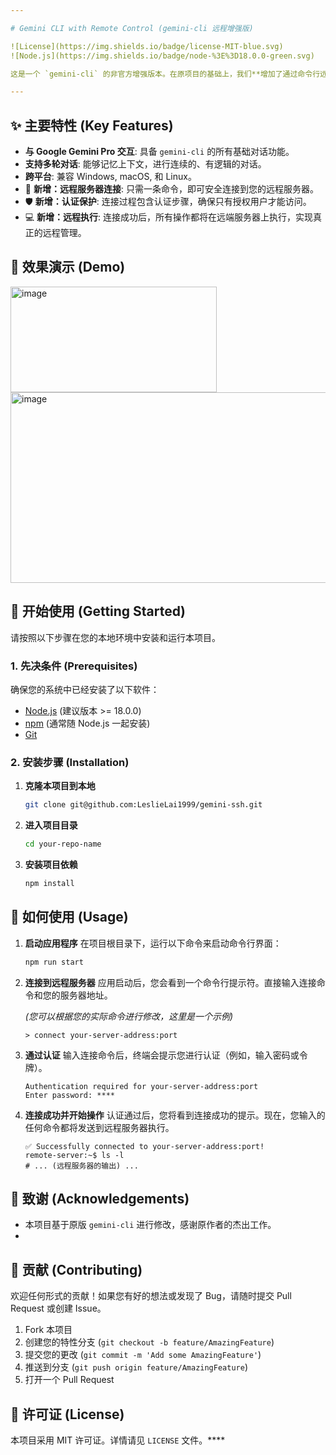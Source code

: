 ```yaml
---

# Gemini CLI with Remote Control (gemini-cli 远程增强版)

![License](https://img.shields.io/badge/license-MIT-blue.svg)
![Node.js](https://img.shields.io/badge/node-%3E%3D18.0.0-green.svg)

这是一个 `gemini-cli` 的非官方增强版本。在原项目的基础上，我们**增加了通过命令行远程连接和操作远端服务器的核心功能**。现在，您不仅可以与 Google Gemini Pro 交互，还可以将它作为一个强大的远程控制终端。

---
```


## ✨ 主要特性 (Key Features)

*   **与 Google Gemini Pro 交互**: 具备 `gemini-cli` 的所有基础对话功能。
*   **支持多轮对话**: 能够记忆上下文，进行连续的、有逻辑的对话。
*   **跨平台**: 兼容 Windows, macOS, 和 Linux。
*   🚀 **新增：远程服务器连接**: 只需一条命令，即可安全连接到您的远程服务器。
*   🛡️ **新增：认证保护**: 连接过程包含认证步骤，确保只有授权用户才能访问。
*   💻 **新增：远程执行**: 连接成功后，所有操作都将在远端服务器上执行，实现真正的远程管理。

## 📸 效果演示 (Demo)

<img width="330" height="169" alt="image" src="https://github.com/user-attachments/assets/f79f2d6b-ca21-48ea-ba8a-bb728d63ac30" />

<img width="878" height="305" alt="image" src="https://github.com/user-attachments/assets/a7a1c788-1cef-4d1a-aefd-466618064207" />


## 🔧 开始使用 (Getting Started)

请按照以下步骤在您的本地环境中安装和运行本项目。

### 1. 先决条件 (Prerequisites)

确保您的系统中已经安装了以下软件：
*   [Node.js](https://nodejs.org/) (建议版本 >= 18.0.0)
*   [npm](https://www.npmjs.com/) (通常随 Node.js 一起安装)
*   [Git](https://git-scm.com/)

### 2. 安装步骤 (Installation)

1.  **克隆本项目到本地**
    ```bash
    git clone git@github.com:LeslieLai1999/gemini-ssh.git
    ```

2.  **进入项目目录**
    ```bash
    cd your-repo-name
    ```

3.  **安装项目依赖**
    ```bash
    npm install
    ```

## 🚀 如何使用 (Usage)

1.  **启动应用程序**
    在项目根目录下，运行以下命令来启动命令行界面：
    ```bash
    npm run start
    ```

2.  **连接到远程服务器**
    应用启动后，您会看到一个命令行提示符。直接输入连接命令和您的服务器地址。
    
    *(您可以根据您的实际命令进行修改，这里是一个示例)*
    ```
    > connect your-server-address:port
    ```

3.  **通过认证**
    输入连接命令后，终端会提示您进行认证（例如，输入密码或令牌）。
    ```
    Authentication required for your-server-address:port
    Enter password: ****
    ```

4.  **连接成功并开始操作**
    认证通过后，您将看到连接成功的提示。现在，您输入的任何命令都将发送到远程服务器执行。
    ```
    ✅ Successfully connected to your-server-address:port!
    remote-server:~$ ls -l
    # ... (远程服务器的输出) ...
    ```

## 🙏 致谢 (Acknowledgements)

*   本项目基于原版 `gemini-cli` 进行修改，感谢原作者的杰出工作。
*   
## 🤝 贡献 (Contributing)

欢迎任何形式的贡献！如果您有好的想法或发现了 Bug，请随时提交 Pull Request 或创建 Issue。

1.  Fork 本项目
2.  创建您的特性分支 (`git checkout -b feature/AmazingFeature`)
3.  提交您的更改 (`git commit -m 'Add some AmazingFeature'`)
4.  推送到分支 (`git push origin feature/AmazingFeature`)
5.  打开一个 Pull Request

## 📄 许可证 (License)

本项目采用 MIT 许可证。详情请见 `LICENSE` 文件。****
